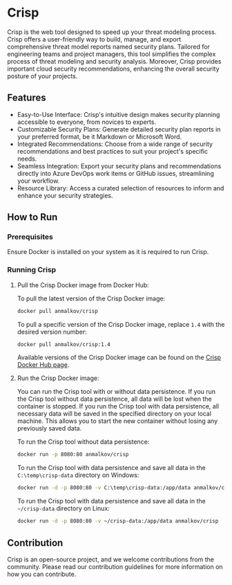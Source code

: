 # Crisp

Crisp is the web tool designed to speed up your threat modeling process. Crisp offers a user-friendly way to build, manage, and export comprehensive threat model reports named security plans. Tailored for engineering teams and project managers, this tool simplifies the complex process of threat modeling and security analysis. Moreover, Crisp provides important cloud security recommendations, enhancing the overall security posture of your projects.

## Features

- Easy-to-Use Interface: Crisp's intuitive design makes security planning accessible to everyone, from novices to experts.
- Customizable Security Plans: Generate detailed security plan reports in your preferred format, be it Markdown or Microsoft Word.
- Integrated Recommendations: Choose from a wide range of security recommendations and best practices to suit your project's specific needs.
- Seamless Integration: Export your security plans and recommendations directly into Azure DevOps work items or GitHub issues, streamlining your workflow.
- Resource Library: Access a curated selection of resources to inform and enhance your security strategies.

## How to Run

### Prerequisites

Ensure Docker is installed on your system as it is required to run Crisp.

### Running Crisp

1. Pull the Crisp Docker image from Docker Hub:

    To pull the latest version of the Crisp Docker image:

    ```bash
    docker pull anmalkov/crisp
    ```

    To pull a specific version of the Crisp Docker image, replace `1.4` with the desired version number:

    ```bash
    docker pull anmalkov/crisp:1.4
    ```

    Available versions of the Crisp Docker image can be found on the [Crisp Docker Hub page](https://hub.docker.com/r/anmalkov/crisp/tags).

2. Run the Crisp Docker image:

    You can run the Crisp tool with or without data persistence. If you run the Crisp tool without data persistence, all data will be lost when the container is stopped. If you run the Crisp tool with data persistence, all necessary data will be saved in the specified directory on your local machine. This allows you to start the new container without losing any previously saved data.

    To run the Crisp tool without data persistence:

    ```bash
    docker run -p 8080:80 anmalkov/crisp
    ```

    To run the Crisp tool with data persistence and save all data in the `C:\temp\crisp-data` directory on Windows:

    ```bash
    docker run -d -p 8080:80 -v C:\temp\crisp-data:/app/data anmalkov/crisp
    ```

    To run the Crisp tool with data persistence and save all data in the `~/crisp-data` directory on Linux:

    ```bash
    docker run -d -p 8080:80 -v ~/crisp-data:/app/data anmalkov/crisp
    ```

## Contribution

Crisp is an open-source project, and we welcome contributions from the community. Please read our contribution guidelines for more information on how you can contribute.
